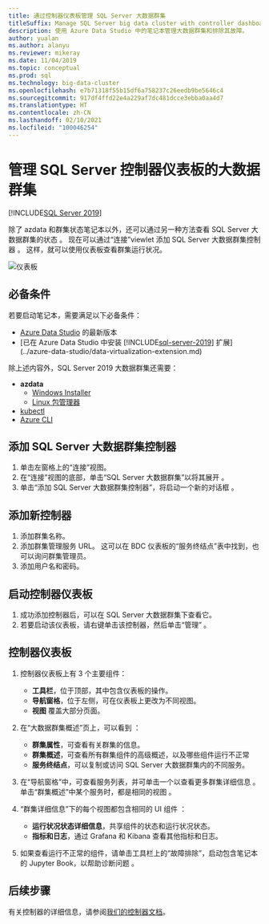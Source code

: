 ```yaml
---
title: 通过控制器仪表板管理 SQL Server 大数据群集
titleSuffix: Manage SQL Server big data cluster with controller dashboard
description: 使用 Azure Data Studio 中的笔记本管理大数据群集和排除其故障。
author: yualan
ms.author: alanyu
ms.reviewer: mikeray
ms.date: 11/04/2019
ms.topic: conceptual
ms.prod: sql
ms.technology: big-data-cluster
ms.openlocfilehash: e7b71318f55b15df6a758237c26eedb9be5646c4
ms.sourcegitcommit: 917df4ffd22e4a229af7dc481dcce3ebba0aa4d7
ms.translationtype: HT
ms.contentlocale: zh-CN
ms.lasthandoff: 02/10/2021
ms.locfileid: "100046254"
---
```

# <a name="manage-big-data-clusters-for-sql-server-controller-dashboard"></a>管理 SQL Server 控制器仪表板的大数据群集

[!INCLUDE[SQL Server 2019](../includes/applies-to-version/sqlserver2019.md)]

除了 azdata 和群集状态笔记本以外，还可以通过另一种方法查看 SQL Server 大数据群集的状态  。 现在可以通过“连接”viewlet 添加 SQL Server 大数据群集控制器  。 这样，就可以使用仪表板查看群集运行状况。

![仪表板](media/manage-with-controller-dashboard/controller-dashboard.png)
## <a name="prerequisites"></a>必备条件

若要启动笔记本，需要满足以下必备条件：

* [Azure Data Studio](../azure-data-studio/download-azure-data-studio.md) 的最新版本
* [已在 Azure Data Studio 中安装 [!INCLUDE[sql-server-2019](../includes/sssql19-md.md)] 扩展](../azure-data-studio/data-virtualization-extension.md)

除上述内容外，SQL Server 2019 大数据群集还需要：

* **azdata**
    - [Windows Installer](../azdata/install/deploy-install-azdata-installer.md)
    - [Linux 包管理器](../azdata/install/deploy-install-azdata-linux-package.md)
* [kubectl](https://kubernetes.io/docs/tasks/tools/install-kubectl/#install-kubectl-binary-using-native-package-management)
* [Azure CLI](/cli/azure/install-azure-cli)

## <a name="add-sql-server-big-data-cluster-controller"></a>添加 SQL Server 大数据群集控制器

1. 单击左窗格上的“连接”视图。
2. 在“连接”视图的底部，单击“SQL Server 大数据群集”以将其展开  。
3. 单击“添加 SQL Server 大数据群集控制器”，将启动一个新的对话框  。

## <a name="add-new-controller"></a>添加新控制器

1. 添加群集名称。
2. 添加群集管理服务 URL。 这可以在 BDC 仪表板的“服务终结点”表中找到，也可以询问群集管理员。
3. 添加用户名和密码。

## <a name="launch-controller-dashboard"></a>启动控制器仪表板

1. 成功添加控制器后，可以在 SQL Server 大数据群集下查看它。
2. 若要启动该仪表板，请右键单击该控制器，然后单击“管理”  。

## <a name="controller-dashboard"></a>控制器仪表板

1. 控制器仪表板上有 3 个主要组件：

    - **工具栏**，位于顶部，其中包含仪表板的操作。
    - **导航窗格**，位于左侧，可在仪表板上更改为不同视图。
    - **视图** 覆盖大部分页面。

2. 在“大数据群集概述”页上，可以看到  ：

    - **群集属性**，可查看有关群集的信息。
    - **群集概述**，可查看所有群集组件的高级概述，以及哪些组件运行不正常
    - **服务终结点**，可以复制或访问 SQL Server 大数据群集内的不同服务。

3. 在“导航窗格”中，可查看服务列表，并可单击一个以查看更多群集详细信息  。 单击“群集概述”中某个服务时，都是相同的视图  。

4. “群集详细信息”下的每个视图都包含相同的 UI 组件  ：

    - **运行状况状态详细信息**，共享组件的状态和运行状况状态。
    - **指标和日志**，通过 Grafana 和 Kibana 查看其他指标和日志。

1. 如果查看运行不正常的组件，请单击工具栏上的“故障排除”，启动包含笔记本的 Jupyter Book，以帮助诊断问题  。

## <a name="next-steps"></a>后续步骤

有关控制器的详细信息，请参阅[我们的控制器文档](concept-controller.md)。